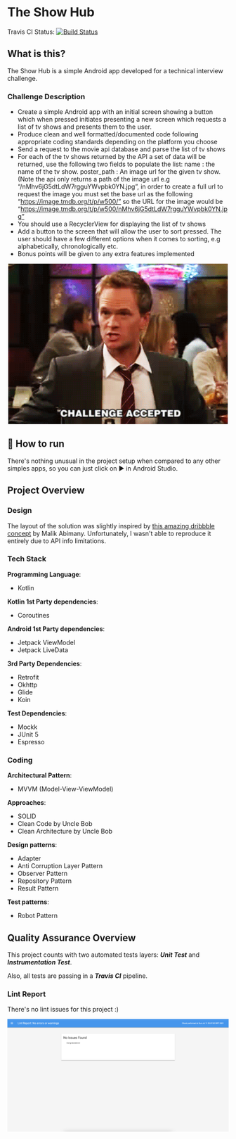 
# The Show Hub
Travis CI Status:
[![Build Status](https://travis-ci.com/marcosvbras/theshowhub.svg?branch=master)](https://travis-ci.com/marcosvbras/theshowhub)

## What is this?
The Show Hub is a simple Android app developed for a technical interview challenge.

### Challenge Description
- Create a simple Android app with an initial screen showing a button which when pressed initiates presenting a new screen which requests a list of tv shows and presents them to the user.
- Produce clean and well formatted/documented code following appropriate coding standards depending on the platform you choose
- Send a request to the movie api database and parse the list of tv shows
- For each of the tv shows returned by the API a set of data will be returned, use the following two fields to populate the list: name : the name of the tv show. poster_path : An image url for the given tv show. (Note the api only returns a path of the image url e.g “/nMhv6jG5dtLdW7rgguYWvpbk0YN.jpg”, in order to create a full url to request the image you must set the base url as the following “https://image.tmdb.org/t/p/w500/” so the URL for the image would be “https://image.tmdb.org/t/p/w500/nMhv6jG5dtLdW7rgguYWvpbk0YN.jpg”
- You should use a RecyclerView for displaying the list of tv shows
- Add a button to the screen that will allow the user to sort pressed. The user should have a few different options when it comes to sorting, e.g alphabetically, chronologically etc.
- Bonus points will be given to any extra features implemented

<p  align="center">
<img  src="repoImages/challenge.gif"  alt="Challenge accepted gif"/>
</p>

## :running: How to run
There's nothing unusual in the project setup when compared to any other simples apps, so you can just click on :arrow_forward: in Android Studio.

## Project Overview

### Design

The layout of the solution was slightly inspired by [this amazing dribbble concept](https://dribbble.com/shots/15279034-Abda-Full-Screen-App/attachments/7032023?mode=media) by Malik Abimany. Unfortunately, I wasn't able to reproduce it entirely due to API info limitations.
  
### Tech Stack

**Programming Language**: 
- Kotlin

**Kotlin 1st Party dependencies**:
- Coroutines

**Android 1st Party dependencies**:
- Jetpack ViewModel
- Jetpack LiveData

**3rd Party Dependencies**:
- Retrofit
- Okhttp
- Glide
- Koin

**Test Dependencies**:
- Mockk
- JUnit 5
- Espresso

### Coding

**Architectural Pattern**: 
- MVVM (Model-View-ViewModel)

**Approaches**:
- SOLID
- Clean Code by Uncle Bob
- Clean Architecture by Uncle Bob

**Design patterns**:
- Adapter
- Anti Corruption Layer Pattern
- Observer Pattern
- Repository Pattern
- Result Pattern

**Test patterns**:
- Robot Pattern

## Quality Assurance Overview

This project counts with two automated tests layers: ***Unit Test*** and ***Instrumentation Test***.

Also, all tests are passing in a ***Travis CI*** pipeline.

### Lint Report

There's no lint issues for this project :)
<p  align="center">
<img  src="repoImages/lint.png"  alt="Challenge accepted gif"/>
</p>